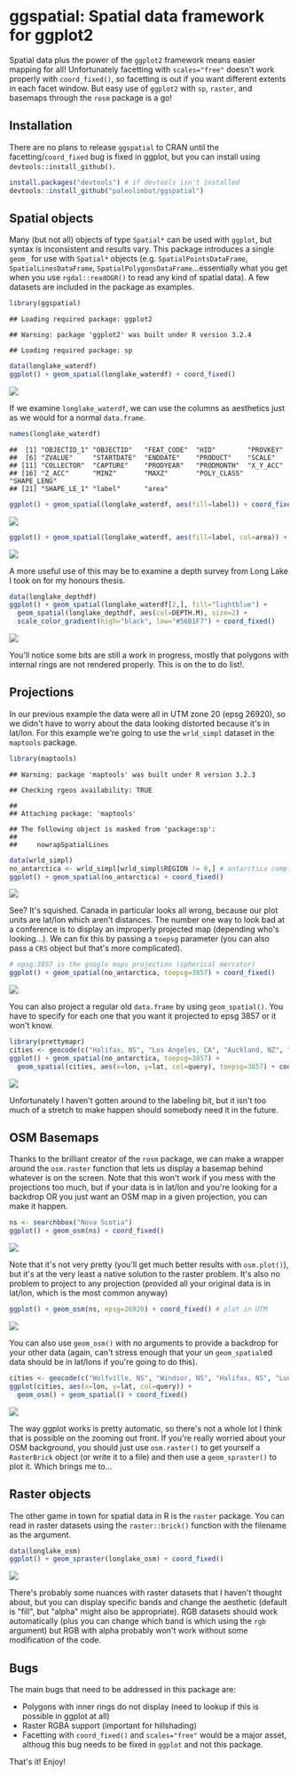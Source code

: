 ggspatial: Spatial data framework for ggplot2
=============================================

Spatial data plus the power of the `ggplot2` framework means easier mapping for all! Unfortunately facetting with `scales="free"` doesn't work properly with `coord_fixed()`, so facetting is out if you want different extents in each facet window. But easy use of `ggplot2` with `sp`, `raster`, and basemaps through the `rosm` package is a go!

Installation
------------

There are no plans to release `ggspatial` to CRAN until the facetting/`coord_fixed` bug is fixed in ggplot, but you can install using `devtools::install_github()`.

``` r
install.packages("devtools") # if devtools isn't installed
devtools::install_github("paleolimbot/ggspatial")
```

Spatial objects
---------------

Many (but not all) objects of type `Spatial*` can be used with `ggplot`, but syntax is inconsistent and results vary. This package introduces a single `geom_` for use with `Spatial*` objects (e.g. `SpatialPointsDataFrame`, `SpatialLinesDataFrame`, `SpatialPolygonsDataFrame`...essentially what you get when you use `rgdal::readOGR()` to read any kind of spatial data). A few datasets are included in the package as examples.

``` r
library(ggspatial)
```

    ## Loading required package: ggplot2

    ## Warning: package 'ggplot2' was built under R version 3.2.4

    ## Loading required package: sp

``` r
data(longlake_waterdf)
ggplot() + geom_spatial(longlake_waterdf) + coord_fixed()
```

![](README_files/figure-markdown_github/unnamed-chunk-2-1.png)<!-- -->

If we examine `longlake_waterdf`, we can use the columns as aesthetics just as we would for a normal `data.frame`.

``` r
names(longlake_waterdf)
```

    ##  [1] "OBJECTID_1" "OBJECTID"   "FEAT_CODE"  "HID"        "PROVKEY"   
    ##  [6] "ZVALUE"     "STARTDATE"  "ENDDATE"    "PRODUCT"    "SCALE"     
    ## [11] "COLLECTOR"  "CAPTURE"    "PRODYEAR"   "PRODMONTH"  "X_Y_ACC"   
    ## [16] "Z_ACC"      "MINZ"       "MAXZ"       "POLY_CLASS" "SHAPE_LENG"
    ## [21] "SHAPE_LE_1" "label"      "area"

``` r
ggplot() + geom_spatial(longlake_waterdf, aes(fill=label)) + coord_fixed()
```

![](README_files/figure-markdown_github/unnamed-chunk-3-1.png)<!-- -->

``` r
ggplot() + geom_spatial(longlake_waterdf, aes(fill=label, col=area)) + coord_fixed()
```

![](README_files/figure-markdown_github/unnamed-chunk-3-2.png)<!-- -->

A more useful use of this may be to examine a depth survey from Long Lake I took on for my honours thesis.

``` r
data(longlake_depthdf)
ggplot() + geom_spatial(longlake_waterdf[2,], fill="lightblue") +
  geom_spatial(longlake_depthdf, aes(col=DEPTH.M), size=2) + 
  scale_color_gradient(high="black", low="#56B1F7") + coord_fixed()
```

![](README_files/figure-markdown_github/unnamed-chunk-4-1.png)<!-- -->

You'll notice some bits are still a work in progress, mostly that polygons with internal rings are not rendered properly. This is on the to do list!.

Projections
-----------

In our previous example the data were all in UTM zone 20 (epsg 26920), so we didn't have to worry about the data looking distorted because it's in lat/lon. For this example we're going to use the `wrld_simpl` dataset in the `maptools` package.

``` r
library(maptools)
```

    ## Warning: package 'maptools' was built under R version 3.2.3

    ## Checking rgeos availability: TRUE

    ## 
    ## Attaching package: 'maptools'

    ## The following object is masked from 'package:sp':
    ## 
    ##     nowrapSpatialLines

``` r
data(wrld_simpl)
no_antarctica <- wrld_simpl[wrld_simpl$REGION != 0,] # antarctica complicates this example so...
ggplot() + geom_spatial(no_antarctica) + coord_fixed()
```

![](README_files/figure-markdown_github/unnamed-chunk-5-1.png)<!-- -->

See? It's squished. Canada in particular looks all wrong, because our plot units are lat/lon which aren't distances. The number one way to look bad at a conference is to display an improperly projected map (depending who's looking...). We can fix this by passing a `toepsg` parameter (you can also pass a `CRS` object but that's more complicated).

``` r
# epsg:3857 is the google maps projection (spherical mercator)
ggplot() + geom_spatial(no_antarctica, toepsg=3857) + coord_fixed()
```

![](README_files/figure-markdown_github/unnamed-chunk-6-1.png)<!-- -->

You can also project a regular old `data.frame` by using `geom_spatial()`. You have to specify for each one that you want it projected to epsg 3857 or it won't know.

``` r
library(prettymapr)
cities <- geocode(c("Halifax, NS", "Los Angeles, CA", "Auckland, NZ", "Moscow, RU"))
ggplot() + geom_spatial(no_antarctica, toepsg=3857) + 
  geom_spatial(cities, aes(x=lon, y=lat, col=query), toepsg=3857) + coord_fixed()
```

![](README_files/figure-markdown_github/unnamed-chunk-7-1.png)<!-- -->

Unfortunately I haven't gotten around to the labeling bit, but it isn't too much of a stretch to make happen should somebody need it in the future.

OSM Basemaps
------------

Thanks to the brilliant creator of the `rosm` package, we can make a wrapper around the `osm.raster` function that lets us display a basemap behind whatever is on the screen. Note that this won't work if you mess with the projections too much, but if your data is in lat/lon and you're looking for a backdrop OR you just want an OSM map in a given projection, you can make it happen.

``` r
ns <- searchbbox("Nova Scotia")
ggplot() + geom_osm(ns) + coord_fixed()
```

![](README_files/figure-markdown_github/unnamed-chunk-8-1.png)<!-- -->

Note that it's not very pretty (you'll get much better results with `osm.plot()`), but it's at the very least a native solution to the raster problem. It's also no problem to project to any projection (provided all your original data is in lat/lon, which is the most common anyway)

``` r
ggplot() + geom_osm(ns, epsg=26920) + coord_fixed() # plot in UTM
```

![](README_files/figure-markdown_github/unnamed-chunk-9-1.png)<!-- -->

You can also use `geom_osm()` with no arguments to provide a backdrop for your other data (again, can't stress enough that your un `geom_spatial`ed data should be in lat/lons if you're going to do this).

``` r
cities <- geocode(c("Wolfville, NS", "Windsor, NS", "Halifax, NS", "Lunenburg, NS"))
ggplot(cities, aes(x=lon, y=lat, col=query)) + 
  geom_osm() + geom_spatial() + coord_fixed()
```

![](README_files/figure-markdown_github/unnamed-chunk-10-1.png)<!-- -->

The way ggplot works is pretty automatic, so there's not a whole lot I think that is possible on the zooming out front. If you're really worried about your OSM background, you should just use `osm.raster()` to get yourself a `RasterBrick` object (or write it to a file) and then use a `geom_spraster()` to plot it. Which brings me to...

Raster objects
--------------

The other game in town for spatial data in R is the `raster` package. You can read in raster datasets using the `raster::brick()` function with the filename as the argument.

``` r
data(longlake_osm)
ggplot() + geom_spraster(longlake_osm) + coord_fixed()
```

![](README_files/figure-markdown_github/unnamed-chunk-11-1.png)<!-- -->

There's probably some nuances with raster datasets that I haven't thought about, but you can display specific bands and change the aesthetic (default is "fill", but "alpha" might also be appropriate). RGB datasets should work automatically (plus you can change which band is which using the `rgb` argument) but RGB with alpha probably won't work without some modification of the code.

Bugs
----

The main bugs that need to be addressed in this package are:

-   Polygons with inner rings do not display (need to lookup if this is possible in ggplot at all)
-   Raster RGBA support (important for hillshading)
-   Facetting with `coord_fixed()` and `scales="free"` would be a major asset, althoug this bug needs to be fixed in `ggplot` and not this package.

That's it! Enjoy!
